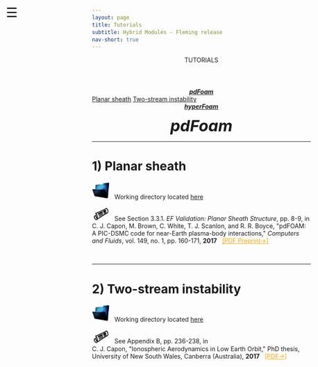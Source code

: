 ```yaml
---
layout: page
title: Tutorials
subtitle: Hybrid Modules - Fleming release
nav-short: true
---
```


<div id="mySidenav" class="sidenav">
  <a href="javascript:void(0)" class="closebtn" onclick="closeNav()"><i class='fa fa-times'></i></a>
  <header>TUTORIALS</header>
  <a href="https://hystrath.github.io/tutos-pdfoam"><center><b><i>pdFoam</i></b></center></a>
  <a href="https://hystrath.github.io/tutos-pdfoam/#1-planar-sheath">Planar sheath</a>
  <a href="https://hystrath.github.io/tutos-pdfoam/#2-two-stream-instability">Two-stream instability</a>
  <br>
  <a href="https://hystrath.github.io/tutos-hyperfoam"><center><b><i>hyperFoam</i></b></center></a>
<!--  <a href="https://hystrath.github.io/tutos-hyperfoam/#1-supersonic-flat-plate">Supersonic flat plate</a>-->
</div>

<span style="position: fixed;font-size:30px;cursor:pointer; margin:0px; top:60px;left:30px;" onclick="reopenNav()">&#9776;</span>

<script>
function openNav() {
  document.getElementById("mySidenav").style.width = "210px";
  document.getElementById("mySidenav").style.transition = "0s";
}

function closeNav() {
  document.getElementById("mySidenav").style.width = "0px";
  localStorage.removeItem('show_sidenav');
}

function reopenNav() {
  document.getElementById("mySidenav").style.width = "210px";
  document.getElementById("mySidenav").style.transition = "0.5s";
  localStorage.setItem("show_sidenav", true);
}

if (localStorage.getItem("show_sidenav")) openNav()
</script>
  

<p align="center">
  <span style="font-size:36px"><i><strong>pdFoam</strong></i></span>
</p>

---  

# 1) Planar sheath

<p align="center">
 
</p>

<p><img src="/docs/img/working_folder.png" width="40"> &nbsp; Working directory located <a href="https://github.com/hystrath/hyStrath/tree/master/run/hyStrath/pdFoam/2D_sheath"> here</a></p>

<p><img src="/docs/img/publis.png" width="40"> &nbsp; See Section 3.3.1. <i>EF Validation: Planar Sheath Structure</i>, pp. 8-9, in <br> C. J. Capon, M. Brown, C. White, T. J. Scanlon, and R. R. Boyce, "pdFOAM: A PIC-DSMC code for near-Earth plasma-body interactions," <i>Computers and Fluids</i>, vol. 149, no. 1, pp. 160-171, <b>2017</b> &nbsp; <a href="http://eprints.gla.ac.uk/138700/7/138700.pdf" target="_blank" style="color:orange"> [PDF Preprint→]</a></p>

<br>

---  

# 2) Two-stream instability

<p align="center">

</p>

<p><img src="/docs/img/working_folder.png" width="40"> &nbsp; Working directory located <a href="https://github.com/hystrath/hyStrath/tree/master/run/hyStrath/pdFoam/twoStream"> here</a></p>

<p><img src="/docs/img/publis.png" width="40"> &nbsp; See Appendix B, pp. 236-238, in <br> C. J. Capon, "Ionospheric Aerodynamics in Low Earth Orbit," PhD thesis, University of New South Wales, Canberra (Australia), <b>2017</b> &nbsp; <a href="http://unsworks.unsw.edu.au/fapi/datastream/unsworks:46528/SOURCE01?view=true" target="_blank" style="color:orange"> [PDF→]</a></p>
